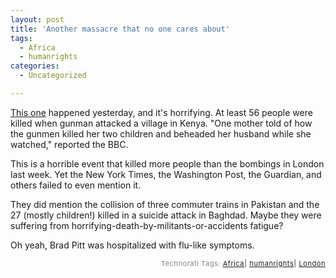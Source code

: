 ```yaml
---
layout: post
title: 'Another massacre that no one cares about'
tags:
  - Africa
  - humanrights
categories:
  - Uncategorized

---
```


<a href="http://news.bbc.co.uk/2/hi/africa/4678211.stm">This one</a> happened yesterday, and it's horrifying.  At least 56 people were killed when gunman attacked a village in Kenya.  "One mother told of how the gunmen killed her two children and beheaded her husband while she watched," reported the BBC.  

This is a horrible event that killed more people than the bombings in London last week.  Yet the New York Times, the Washington Post, the Guardian, and others failed to even mention it. 

They did mention the collision of three commuter trains in Pakistan and the 27 (mostly children!) killed in a suicide attack in Baghdad.  Maybe they were suffering from horrifying-death-by-militants-or-accidents fatigue?  

Oh yeah, Brad Pitt was hospitalized with flu-like symptoms.






<!-- technorati tags start --><p style="text-align:right;font-size:11px;letter-spacing:.05em;color:#808979;">Technorati Tags: <a href="http://technorati.com/tag/Africa" rel="tag">Africa</a><strong>|</strong> <a href="http://technorati.com/tag/humanrights" rel="tag">humanrights</a><strong>|</strong> <a href="http://technorati.com/tag/London" rel="tag">London</a></p><!-- technorati tags end -->
